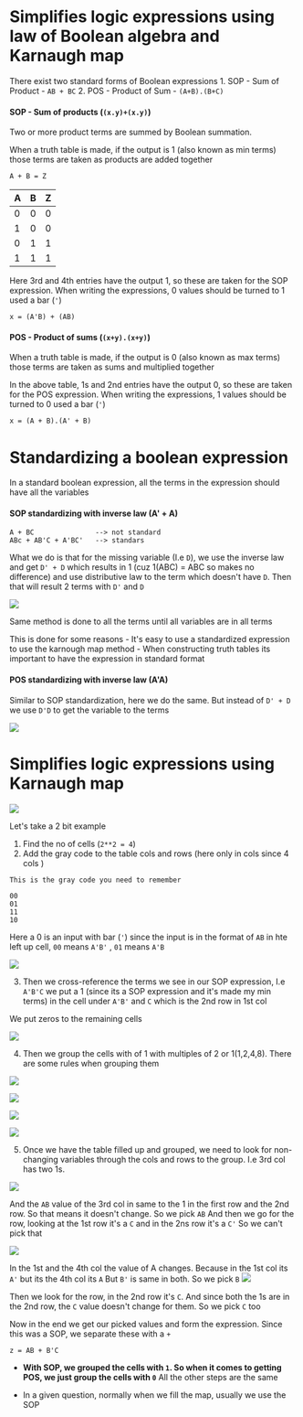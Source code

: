 # Simplifies logic expressions using law of Boolean algebra and Karnaugh map

There exist two standard forms of Boolean expressions
	1. SOP - Sum of Product - `AB + BC`
	2. POS - Product of Sum - `(A+B).(B+C)`

#### SOP - Sum of products (`(x.y)+(x.y)`)


Two or more product terms are summed by Boolean summation.

When a truth table is made, if the output is 1 (also known as min terms) those terms are taken as products are added together

```
A + B = Z
```

| A   | B   | Z   |
| --- | --- | --- |
| 0   | 0   |  0   |
| 1   | 0   |   0  |
| 0   | 1   |    1 |
| 1   | 1   |     1|

Here 3rd and 4th entries have the output 1, so these are taken for the SOP expression. When writing the expressions, 0 values should be turned to 1 used a bar (`'`) 

```
x = (A'B) + (AB)
```


#### POS - Product of sums (`(x+y).(x+y)`)

When a truth table is made, if the output is 0 (also known as max terms) those terms are taken as sums and multiplied together

In the above table, 1s and 2nd entries have the output 0, so these are taken for the POS expression. When writing the expressions, 1 values should be turned to 0 used a bar (`'`) 

```
x = (A + B).(A' + B)
```


# Standardizing a boolean expression
In a standard boolean expression, all the terms in the expression should have all the variables

#### SOP standardizing with inverse law (A' + A)

```
A + BC               --> not standard
ABc + AB'C + A'BC'   --> standars
```

What we do is that for the missing variable (I.e `D`), we use the inverse law and get `D' + D` which results in 1 (cuz 1(ABC) = ABC so makes no difference) and use distributive law to the term which doesn't have `D`. Then that will result 2 terms with `D'` and `D` 

![](../../../assets/Images%201/Pasted%20image%2020221008124417.png)

Same method is done to all the terms until all variables are in all terms

This is done for some reasons
	 - It's easy to use a standardized expression to use the karnough map method
	 - When constructing truth tables its important to have the expression in standard format

#### POS standardizing with inverse law (A'A)

Similar to SOP standardization, here we do the same. But instead of `D' + D` we use `D'D` to get the variable to the terms

![](../../../assets/Images%201/Pasted%20image%2020221008125301.png)

# Simplifies logic expressions using Karnaugh map

![](../../../assets/Images%201/Pasted%20image%2020221008131702.png)

Let's take a 2 bit example
1. Find the no of cells (`2**2 = 4`) 
2. Add the gray code to the table cols and rows (here only in cols since 4 cols )

```
This is the gray code you need to remember

00
01
11
10
```


Here a 0 is an input with bar (`'`) since the input is in the format of `AB` in hte left up cell, `00` means `A'B'` , `01` means `A'B` 

![](../../../assets/Images%201/Pasted%20image%2020221008131641.png)


3. Then we cross-reference the terms we see in our SOP expression, I.e `A'B'C` we put a 1 (since its a SOP expression and it's made my min terms) in the cell under `A'B'` and `C` which is the 2nd row in 1st col

We put zeros to the remaining cells


![](../../../assets/Images%201/Pasted%20image%2020221008132058.png)

4. Then we group the cells with of 1 with multiples of 2 or 1(1,2,4,8). There are some rules when grouping them

![](../../../assets/Images%201/Pasted%20image%2020221008133218.png)

![](../../../assets/Images%201/Pasted%20image%2020221008133230.png)

![](../../../assets/Images%201/Pasted%20image%2020221008133243.png)

![](../../../assets/Images%201/Pasted%20image%2020221008134000.png)


5. Once we have the table filled up and grouped, we need to look for non-changing variables through the cols and rows to the group. I.e 3rd col has two 1s.

![](../../../assets/Images%201/Pasted%20image%2020221008134648.png)

And the `AB` value of the 3rd col in same to the 1 in the first row and the 2nd row. So that means it doesn't change. So we pick `AB` And then we go for the row, looking at the 1st row it's a `C` and in the 2ns row it's a `C'` So we can't pick that

![](../../../assets/Images%201/Pasted%20image%2020221008135030.png)

In the 1st and the 4th col the value of A changes. Because in the 1st col its `A'` but its the 4th col its `A` But `B'` is same in both. So we pick  `B`
![](../../../assets/Images%201/Pasted%20image%2020221008134927.png)

Then we look for the row, in the 2nd row it's `C`. And since both the 1s are in the 2nd row, the `C` value doesn't change for them. So we pick `C` too

Now in the end we get our picked values and form the expression. Since this was a SOP, we separate these with a `+`

```
z = AB + B'C
```

- **With SOP, we grouped the cells with `1`. So when it comes to getting POS, we just group the cells with `0`** All the other steps are the same

- In a given question, normally when we fill the map, usually we use the SOP 



